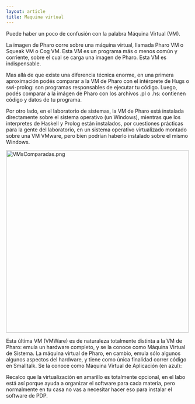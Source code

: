 ```yaml
---
layout: article
title: Maquina virtual
---
```

Puede haber un poco de confusión con la palabra Máquina Virtual (VM).

La imagen de Pharo corre sobre una máquina virtual, llamada Pharo VM o Squeak VM o Cog VM. Esta VM es un programa más o menos común y corriente, sobre el cual se carga una imagen de Pharo. Esta VM es indispensable.

Mas allá de que existe una diferencia técnica enorme, en una primera aproximación podés comparar a la VM de Pharo con el intérprete de Hugs o swi-prolog: son programas responsables de ejecutar tu código. Luego, podés comparar a la imágen de Pharo con los archivos .pl o .hs: contienen código y datos de tu programa.

Por otro lado, en el laboratorio de sistemas, la VM de Pharo está instalada directamente sobre el sistema operativo (un Windows), mientras que los interpretes de Haskell y Prolog están instalados, por cuestiones prácticas para la gente del laboratorio, en un sistema operativo virtualizado montado sobre una VM VMware, pero bien podrían haberlo instalado sobre el mismo Windows.

<img src="VMsComparadas.png" title="VMsComparadas.png" alt="VMsComparadas.png" width="500" />

Esta última VM (VMWare) es de naturaleza totalmente distinta a la VM de Pharo: emula un hardware completo, y se la conoce como Máquina Virtual de Sistema. La máquina virtual de Pharo, en cambio, emula sólo algunos algunos aspectos del hardware, y tiene como única finalidad correr código en Smalltalk. Se la conoce como Máquina Virtual de Aplicación (en azul):

Recalco que la virtualización en amarillo es totalmente opcional, en el labo está así porque ayuda a organizar el software para cada materia, pero normalmente en tu casa no vas a necesitar hacer eso para instalar el software de PDP.

